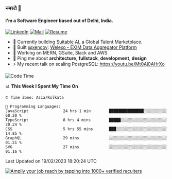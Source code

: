 ### नमस्ते 🙏

#### I'm a Software Engineer based out of Delhi, India.

[![LinkedIn](https://img.shields.io/badge/linkedin-%230077B5.svg)](https://linkedin.com/in/sambhav2612)
[![Mail](https://img.shields.io/badge/gmail-D14836)](mailto:sambhavjain2612@gmail.com)
[![Resume](https://img.shields.io/badge/resume-%23#FFFF00.svg)](https://mega.nz/file/IjA3yaoB#BFfQg1-aKva0piAd_wWs8Hf5dlnYRQ2ZkwtYwNMzBhA)

- 🏢 Currently building [Suitable AI](https://suitable.ai), a Global Talent Marketplace.
- 💅 Built [@xencov](https://github.com/xencov): [Welexo - EXIM Data Aggregator Platform](https://welexo.com)
- 🌱 Working on MERN, GSuite, Slack and AWS
- 💬 Ping me about **architecture**, **fullstack**, **development**, **design**
- ⚡️ My recent talk on scaling PostgreSQL: https://youtu.be/Mt0Aj0AHrXo

<!--START_SECTION:waka-->
![Code Time](http://img.shields.io/badge/Code%20Time-3%2C152%20hrs%2036%20mins-blue)

📊 **This Week I Spent My Time On** 

```text
⌚︎ Time Zone: Asia/Kolkata

💬 Programming Languages: 
JavaScript               24 hrs 1 min        ███████████████░░░░░░░░░░   60.20 % 
TypeScript               8 hrs 4 mins        █████░░░░░░░░░░░░░░░░░░░░   20.24 % 
CSS                      5 hrs 55 mins       ███░░░░░░░░░░░░░░░░░░░░░░   14.85 % 
GraphQL                  29 mins             ░░░░░░░░░░░░░░░░░░░░░░░░░   01.21 % 
SVG                      27 mins             ░░░░░░░░░░░░░░░░░░░░░░░░░   01.16 % 

```


 Last Updated on 19/02/2023 18:20:24 UTC
<!--END_SECTION:waka-->

[![Ampliy your job reach by tapping into 1000+ verified recuiters](https://user-images.githubusercontent.com/19583619/212717528-45b497fd-e886-4452-90fe-93829667bd63.png)](https://app.suitable.ai/login)

